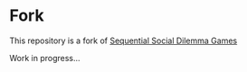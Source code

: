 # Fork
This repository is a fork of [Sequential Social Dilemma Games](https://github.com/eugenevinitsky/sequential_social_dilemma_games)

Work in progress...